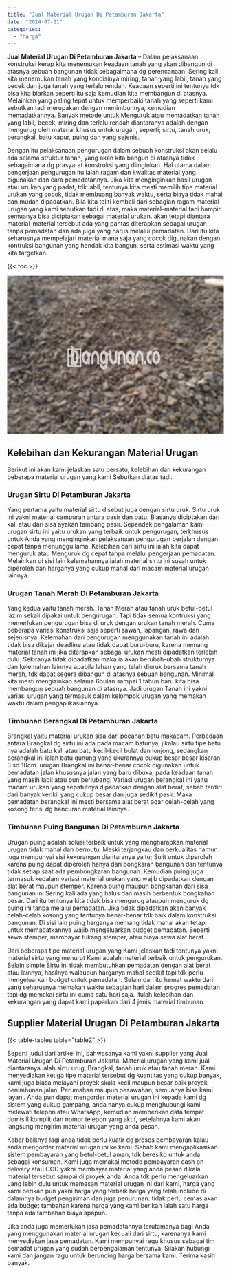 ```yaml
---
title: "Jual Material Urugan Di Petamburan Jakarta"
date: "2024-07-21"
categories: 
  - "harga"
---
```


**Jual Material Urugan Di Petamburan Jakarta** – Dalam pelaksanaan konstruksi kerap kita menemukan keadaan tanah yang akan dibangun di atasnya sebuah bangunan tidak sebagaimana dg perencanaan. Sering kali kita menemukan tanah yang kondisinya miring, tanah yang labil, tanah yang becek dan juga tanah yang terlalu rendah. Keadaan seperti ini tentunya tdk bisa kita biarkan seperti itu saja kemudian kita membangun di atasnya. Melainkan yang paling tepat untuk memperbaiki tanah yang seperti kami sebutkan tadi merupakan dengan menimbunnya, kemudian memadatkannya. Banyak metode untuk Menguruk atau memadatkan tanah yang labil, becek, miring dan terlalu rendah diantaranya adalah dengan mengurug oleh material khusus untuk urugan, seperti; sirtu, tanah uruk, berangkal, batu kapur, puing dan yang sejenis.

Dengan itu pelaksanaan pengurugan dalam sebuah konstruksi akan selalu ada selama struktur tanah, yang akan kita bangun di atasnya tidak sebagaimana dg prasyarat konstruksi yang diinginkan. Hal utama dalam pengerjaan pengurugan itu ialah ragam dan kwalitas material yang digunakan dan cara pemadatannya. Jika kita menginginkan hasil urugan atau urukan yang padat, tdk labil, tentunya kita mesti memilih tipe material urukan yang cocok, tidak membuang banyak waktu, serta biaya tidak mahal dan mudah dipadatkan. Bila kita teliti kembali dari sebagian ragam material urugan yang kami sebutkan tadi di atas, maka material-material tadi hampir semuanya bisa diciptakan sebagai material urukan. akan tetapi diantara material-material tersebut ada yang pantas diterapkan sebagai urugan tanpa pemadatan dan ada juga yang harus melalui pemadatan. Dari itu kita seharusnya mempelajari material mana saja yang cocok digunakan dengan kontruksi bangunan yang hendak kita bangun, serta estimasi waktu yang kita targetkan.

{{< toc >}}

![Jual Material Urugan Di Petamburan Jakarta](/images/jual-urugan-24.png)

## Kelebihan dan Kekurangan Material Urugan

Berikut ini akan kami jelaskan satu persatu, kelebihan dan kekurangan beberapa material urugan yang kami Sebutkan diatas tadi.

### Urugan Sirtu Di Petamburan Jakarta

Yang pertama yaitu material sirtu disebut juga dengan sirtu uruk. Sirtu uruk ini yakni material campuran antara pasir dan batu. Biasanya diciptakan dari kali atau dari sisa ayakan tambang pasir. Sependek pengalaman kami urugan sirtu ini yaitu urukan yang terbaik untuk pengurugan, terkhusus untuk Anda yang menginginkan pelaksanaan pengurugan berjalan dengan cepat tanpa menunggu lama. Kelebihan dari sirtu ini ialah kita dapat menguruk atau Menguruk dg cepat tanpa melalui pengerjaan pemadatan. Melainkan di sisi lain kelemahannya ialah material sirtu ini susah untuk diperoleh dan harganya yang cukup mahal dari macam material urugan lainnya.

### Urugan Tanah Merah Di Petamburan Jakarta

Yang kedua yaitu tanah merah. Tanah Merah atau tanah uruk betul-betul lazim sekali dipakai untuk pengurugan. Tapi tidak semua kontruksi yang memerlukan pengurugan bisa di uruk dengan urukan tanah merah. Cuma beberapa variasi konstruksi saja seperti sawah, lapangan, rawa dan sejenisnya. Kelemahan dari pengurugan menggunakan tanah ini adalah tidak bisa dikejar deadline atau tidak dapat buru-buru, karena memang material tanah ini jika diterapkan sebagai urukan mesti dipadatkan terlebih dulu. Sekiranya tidak dipadatkan maka ia akan berubah-ubah strukturnya dan kelemahan lainnya apabila lahan yang telah diuruk bersama tanah merah, tdk dapat segera dibangun di atasnya sebuah bangunan. Minimal kita mesti mengizinkan selama 6bulan sampai 1 tahun baru kita bisa membangun sebuah bangunan di atasnya. Jadi urugan Tanah ini yakni variasi urugan yang termasuk dalam kelompok urugan yang memakan waktu dalam pengaplikasiannya.

### Timbunan Berangkal Di Petamburan Jakarta

Brangkal yaitu material urukan sisa dari pecahan batu makadam. Perbedaan antara Brangkal dg sirtu ini ada pada macam batunya, jikalau sirtu tipe batu nya adalah batu kali atau batu kecil-kecil bulat dan lonjong, sedangkan berangkal ini ialah batu gunung yang ukurannya cukup besar besar kisaran 3 sd 10cm. urugan Brangkal ini benar-benar cocok digunakan untuk pemadatan jalan khususnya jalan yang baru dibuka, pada keadaan tanah yang masih labil atau pun berlubang. Variasi urugan berangkal ini yaitu macam urukan yang sepatutnya dipadatkan dengan alat berat, sebab terdiri dari banyak kerikil yang cukup besar dan juga sedikit pasir. Maka pemadatan berangkal ini mesti bersama alat berat agar celah-celah yang kosong terisi dg hancuran material lainnya.

### Timbunan Puing Bangunan Di Petamburan Jakarta

Urugan puing adalah solusi terbaik untuk yang mengharapkan material urugan tidak mahal dan bermutu. Meski terjangkau dan berkualitas namun juga mempunyai sisi kekurangan diantaranya yaitu; Sulit untuk diperoleh karena puing dapat diperoleh hanya dari bongkaran bangunan dan tentunya tidak setiap saat ada pembongkaran bangunan. Kemudian puing juga termasuk kedalam variasi material urukan yang wajib dipadatkan dengan alat berat maupun stemper. Karena puing maupun bongkahan dari sisa bangunan ini Sering kali ada yang halus dan masih berbentuk bongkahan besar. Dari itu tentunya kita tidak bisa mengurug ataupun menguruk dg puing ini tanpa melalui pemadatan. Jika tidak dipadatkan akan banyak celah-celah kosong yang tentunya benar-benar tdk baik dalam konstruksi bangunan. Di sisi lain puing harganya memang tidak mahal akan tetapi untuk memadatkannya wajib mengeluarkan budget pemadatan. Seperti sewa stemper, membayar tukang stemper, atau biaya sewa alat berat.

Dari beberapa tipe material urugan yang Kami jelaskan tadi tentunya yakni material sirtu yang menurut Kami adalah material terbaik untuk pengurukan. Selain simple Sirtu ini tidak membutuhkan pemadatan dengan alat berat atau lainnya, hasilnya walaupun harganya mahal sedikit tapi tdk perlu mengeluarkan budget untuk pemadatan. Selain dari itu hemat waktu dari yang seharusnya memakan waktu sebagian hari dalam progres pemadatan tapi dg memakai sirtu ini cuma satu hari saja. Itulah kelebihan dan kekurangan yang dapat kami paparkan dari 4 jenis material timbunan.

## Supplier Material Urugan Di Petamburan Jakarta

{{< table-tables table="table2" >}}

Seperti judul dari artikel ini, bahwasanya kami yakni supplier yang Jual Material Urugan Di Petamburan Jakarta. Material urugan yang kami jual diantaranya ialah sirtu urug, Brangkal, tanah uruk atau tanah merah. Kami menyediakan ketiga tipe material tersebut dg kuantitas yang cukup banyak, kami juga biasa melayani proyek skala kecil maupun besar baik proyek penimbunan jalan, Perumahan maupun pesawahan, semuanya bisa kami layani. Anda pun dapat mengorder material urugan ini kepada kami dg sistem yang cukup gampang, anda hanya cukup menghubungi kami melewati telepon atau WhatsApp, kemudian memberikan data tempat domisili komplit dan nomor telepon yang aktif, setelahnya kami akan langsung mengirim material urugan yang anda pesan.

Kabar baiknya lagi anda tidak perlu kuatir dg proses pembayaran kalau anda mengorder material urugan ini ke kami. Sebab kami mengaplikasikan sistem pembayaran yang betul-betul aman, tdk beresiko untuk anda sebagai konsumen. Kami juga memakai metode pembayaran cash on delivery atau COD yakni membayar material yang anda pesan dikala material tersebut sampai di proyek anda. Anda tdk perlu mengeluarkan uang lebih dulu untuk memesan material urugan ini dari kami, harga yang kami berikan pun yakni harga yang terbaik harga yang telah include di dalamnya budget pengiriman dan juga penurunan. tidak perlu cemas akan ada budget tambahan karena harga yang kami berikan ialah satu harga tanpa ada tambahan biaya apapun.

Jika anda juga memerlukan jasa pemadatannya terutamanya bagi Anda yang menggunakan material urugan kecuali dari sirtu, karenanya kami menyediakan jasa pemadatan. Kami mempunyai regu khusus sebagai tim pemadat urugan yang sudah berpengalaman tentunya. Silakan hubungi kami dan jangan ragu untuk berunding harga bersama kami. Terima kasih banyak.

